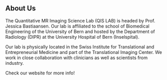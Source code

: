 ## About Us

The Quantitative MR Imaging Science Lab (QIS LAB) is headed by Prof. Jessica Bastiaansen. Our lab is affiliated to the school of Biomedical Engineering of the University of Bern and hosted by the Department of Radiology (DIPR) at the University Hospital of Bern (Inselspital).

Our lab is physically located in the Swiss Institute for Translational and Entrepreneurial Medicine and part of the Translational Imaging Center. We work in close collaboration with clinicians as well as scientists from industry.

Check our website for more info!

<!-- https://docs.github.com/github/writing-on-github/getting-started-with-writing-and-formatting-on-github/basic-writing-and-formatting-syntax --!> 
